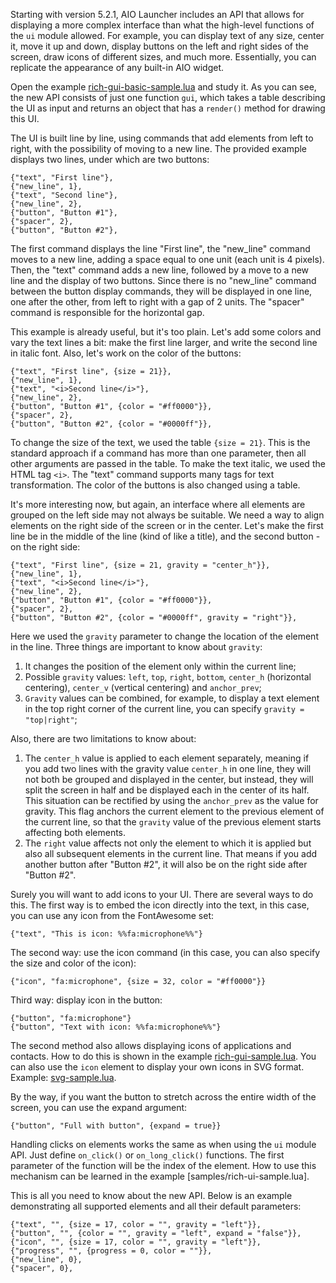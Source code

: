 Starting with version 5.2.1, AIO Launcher includes an API that allows for displaying a more complex interface than what the high-level functions of the `ui` module allowed. For example, you can display text of any size, center it, move it up and down, display buttons on the left and right sides of the screen, draw icons of different sizes, and much more. Essentially, you can replicate the appearance of any built-in AIO widget.

Open the example [rich-gui-basic-sample.lua](samples/rich-gui-basic-sample.lua) and study it. As you can see, the new API consists of just one function `gui`, which takes a table describing the UI as input and returns an object that has a `render()` method for drawing this UI.

The UI is built line by line, using commands that add elements from left to right, with the possibility of moving to a new line. The provided example displays two lines, under which are two buttons:

```
{"text", "First line"},
{"new_line", 1},
{"text", "Second line"},
{"new_line", 2},
{"button", "Button #1"},
{"spacer", 2},
{"button", "Button #2"},
```

The first command displays the line "First line", the "new_line" command moves to a new line, adding a space equal to one unit (each unit is 4 pixels). Then, the "text" command adds a new line, followed by a move to a new line and the display of two buttons. Since there is no "new_line" command between the button display commands, they will be displayed in one line, one after the other, from left to right with a gap of 2 units. The "spacer" command is responsible for the horizontal gap.

This example is already useful, but it's too plain. Let's add some colors and vary the text lines a bit: make the first line larger, and write the second line in italic font. Also, let's work on the color of the buttons:

```
{"text", "First line", {size = 21}},
{"new_line", 1},
{"text", "<i>Second line</i>"},
{"new_line", 2},
{"button", "Button #1", {color = "#ff0000"}},
{"spacer", 2},
{"button", "Button #2", {color = "#0000ff"}},
```

To change the size of the text, we used the table `{size = 21}`. This is the standard approach if a command has more than one parameter, then all other arguments are passed in the table. To make the text italic, we used the HTML tag `<i>`. The "text" command supports many tags for text transformation. The color of the buttons is also changed using a table.

It's more interesting now, but again, an interface where all elements are grouped on the left side may not always be suitable. We need a way to align elements on the right side of the screen or in the center. Let's make the first line be in the middle of the line (kind of like a title), and the second button - on the right side:

```
{"text", "First line", {size = 21, gravity = "center_h"}},
{"new_line", 1},
{"text", "<i>Second line</i>"},
{"new_line", 2},
{"button", "Button #1", {color = "#ff0000"}},
{"spacer", 2},
{"button", "Button #2", {color = "#0000ff", gravity = "right"}},
```

Here we used the `gravity` parameter to change the location of the element in the line. Three things are important to know about `gravity`:

1. It changes the position of the element only within the current line;
2. Possible `gravity` values: `left`, `top`, `right`, `bottom`, `center_h` (horizontal centering), `center_v` (vertical centering) and `anchor_prev`;
3. `Gravity` values can be combined, for example, to display a text element in the top right corner of the current line, you can specify `gravity = "top|right"`;

Also, there are two limitations to know about:

1. The `center_h` value is applied to each element separately, meaning if you add two lines with the gravity value `center_h` in one line, they will not both be grouped and displayed in the center, but instead, they will split the screen in half and be displayed each in the center of its half. This situation can be rectified by using the `anchor_prev` as the value for gravity. This flag anchors the current element to the previous element of the current line, so that the `gravity` value of the previous element starts affecting both elements.
2. The `right` value affects not only the element to which it is applied but also all subsequent elements in the current line. That means if you add another button after "Button #2", it will also be on the right side after "Button #2".

Surely you will want to add icons to your UI. There are several ways to do this. The first way is to embed the icon directly into the text, in this case, you can use any icon from the FontAwesome set:

```
{"text", "This is icon: %%fa:microphone%%"}
```

The second way: use the icon command (in this case, you can also specify the size and color of the icon):

```
{"icon", "fa:microphone", {size = 32, color = "#ff0000"}}
```

Third way: display icon in the button:

```
{"button", "fa:microphone"}
{"button", "Text with icon: %%fa:microphone%%"}
```

The second method also allows displaying icons of applications and contacts. How to do this is shown in the example [rich-gui-sample.lua](samples/rich-gui-sample.lua). You can also use the `icon` element to display your own icons in SVG format. Example: [svg-sample.lua](samples/svg-sample.lua).

By the way, if you want the button to stretch across the entire width of the screen, you can use the expand argument:

```
{"button", "Full with button", {expand = true}}
```

Handling clicks on elements works the same as when using the `ui` module API. Just define `on_click()` or `on_long_click()` functions. The first parameter of the function will be the index of the element. How to use this mechanism can be learned in the example [samples/rich-ui-sample.lua].

This is all you need to know about the new API. Below is an example demonstrating all supported elements and all their default parameters:

```
{"text", "", {size = 17, color = "", gravity = "left"}},
{"button", "", {color = "", gravity = "left", expand = "false"}},
{"icon", "", {size = 17, color = "", gravity = "left"}},
{"progress", "", {progress = 0, color = ""}},
{"new_line", 0},
{"spacer", 0},
```
